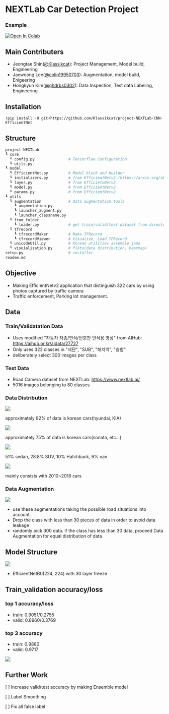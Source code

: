 # NEXTLab Car Detection Project

### Example
[![Open In Colab](https://colab.research.google.com/assets/colab-badge.svg)](https://colab.research.google.com/drive/1kumrFpGtc3K2hfOW8VRj4-AfuQFV4HIR?usp=sharing)

## Main Contributers
- Jeongtae Shin(<a href="https://github.com/Klassikcat">@Klassikcat</a>): Project Management, Model build, Engineering
- Jaewoong Lee(<a href="https://github.com/colin19950703">@colin19950703</a>): Augmentation, model build, Enigeering
- Hongkyun Kim(<a href="https://github.com/ghdrbs0302">@ghdrbs0302</a>): Data Inspection, Test data Labeling, Engineering

## Installation
````shell
!pip install -U git+https://github.com/Klassikcat/project-NEXTLab-CNN-EfficientNet
````

## Structure
````Python
project-NEXTLab
┖ core
  ┖ config.py               # Tensorflow Configuration
  ┖ utils.py
┖ model
  ┖ EfficientNet.py         # Model block and builder
  ┖ initializers.py         # from EfficientNetv2 (https://arxiv.org/abs/2104.00298)
  ┖ layer.py                # from EfficietnNetv2
  ┖ model.py                # from EfficientNetv2
  ┖ params.py               # from EfficientNetv2
┖ utils
  ┖ augmentation            # Data augmentation tools
    ┖ augmentation.py
    ┖ launcher_augment.py
    ┖ launcher_classname.py
  ┖ from_folder             
    ┖ loader.py             # get train/valid/test dataset from directory
  ┖ tfrecord                 
    ┖ tfrecordMaker         # Make TFRecord
    ┖ tfrecordViewer        # Visualize, Load TFRecord 
  ┖ unicodeUtil.py          # Korean utilities assemble jamo
  ┖ visuialization.py       # Plots(data distribution, heatmap)
setup.py                    # installer
readme.md
````

## Objective
- Making EfficientNetv2 application that distinguish 322 cars by using photos captured by traffic camera
- Traffic enforcement, Parking lot management.

## Data
### Train/Validatation Data
- Uses modified "자동차 차종/연식/번호판 인식용 영상" from AIHub: <a href="https://aihub.or.kr/aidata/27727"> https://aihub.or.kr/aidata/27727 </a>
- Only uses 322 classes in "세단", "SUB", "해치백", "승합"
- deliberately select 300 images per class  

### Test Data
- Road Camera dataset from NEXTLab: https://www.nextlab.ai/
- 5016 images belonging to 80 classes

### Data Distribution
<img src="./image/pieplot.png">

approximately 82% of data is korean cars(hyundai, KIA)

<img src="./image/dis2.png">

approximately 75% of data is korean cars(sonata, etc...)

<img src="./image/dist3.png">

51% sedan, 28.8% SUV, 10% Hatchback, 9% van

<img src="./image/dist4.png">

mainly consists with 2010~2018 cars

### Data Augmentation

<img src="./image/aug.png">

- use these augmentations taking the possible road situations into account.
- Drop the class with less than 30 pieces of data in order to avoid data leakage
- randomly pick 300 data. if the class has less than 30 data, proceed Data Augmentation for equal distribution of data

## Model Structure
<img src="./image/model.png"></a>
- EfficientNetB0(224, 224) with 30 layer freeze

## Train_validation accuracy/loss

### top 1 accuracy/loss
- train: 0.9051/0.2755 
- valid: 0.8960/0.3769

### top 3 accuracy
- train: 0.9880
- valid: 0.9717

<img src="./image/valacc.png">

## Further Work
[ ] Increase valid/test accuracy by making Ensemble model

[ ] Label Smoothing

[ ] Fix all false label
